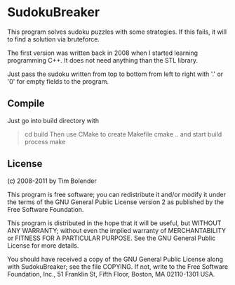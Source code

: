 SudokuBreaker
=============

This program solves sudoku puzzles with some strategies. If this fails,
it will to find a solution via bruteforce.

The first version was written back in 2008 when I started learning programming
C++. It does not need anything than the STL library.

Just pass the sudoku written from top to bottom from left to right with
'.' or '0' for empty fields to the program.

Compile
-------
Just go into build directory with
> cd build
Then use CMake to create Makefile
> cmake ..
and start build process
> make

License
-------
(c) 2008-2011 by Tim Bolender

This program is free software; you can redistribute it and/or modify
it under the terms of the GNU General Public License version 2 as
published by the Free Software Foundation.

This program is distributed in the hope that it will be useful, but
WITHOUT ANY WARRANTY; without even the implied warranty of
MERCHANTABILITY or FITNESS FOR A PARTICULAR PURPOSE.
See the GNU General Public License for more details.

You should have received a copy of the GNU General Public License along with
SudokuBreaker; see the file COPYING. If not, write to the Free Software
Foundation, Inc., 51 Franklin St, Fifth Floor, Boston, MA 02110-1301 USA.

